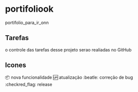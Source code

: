 # portifoliook
portifolio_para_ir_onn

## Tarefas

o controle das tarefas desse projeto serao realiadas no GitHub

## Icones

:package: nova funcionalidade
:up: atualização
:beatle: correção de bug
:checkred_flag: release